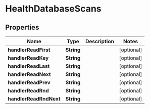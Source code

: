 

# HealthDatabaseScans

## Properties

Name | Type | Description | Notes
------------ | ------------- | ------------- | -------------
**handlerReadFirst** | **String** |  |  [optional]
**handlerReadKey** | **String** |  |  [optional]
**handlerReadLast** | **String** |  |  [optional]
**handlerReadNext** | **String** |  |  [optional]
**handlerReadPrev** | **String** |  |  [optional]
**handlerReadRnd** | **String** |  |  [optional]
**handlerReadRndNext** | **String** |  |  [optional]



